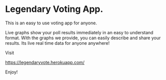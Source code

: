 # Legendary Voting App.

This is an easy to use voting app for anyone.


Live graphs show your poll results immediately in an easy to understand format. With the graphs we provide, you can easily describe and share your results. Its live real time data for anyone anywhere!

Visit 

https://legendaryvote.herokuapp.com/


Enjoy!
